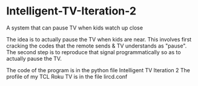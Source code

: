 # Intelligent-TV-Iteration-2
A system that can pause TV when kids watch up close

The idea is to actually pause the TV when kids are near. This involves first cracking the codes that the remote sends & TV understands as "pause". The second step is to reproduce that signal programmatically so as to actually pause the TV.

The code of the program is in the python file Intelligent TV Iteration 2
The profile of my TCL Roku TV is in the file lircd.conf
